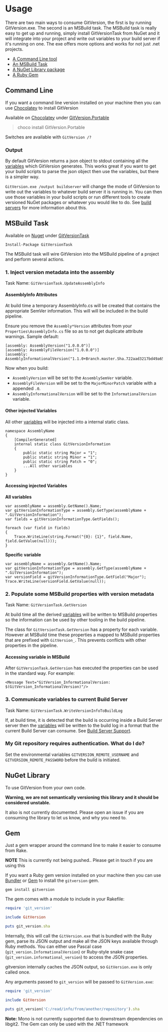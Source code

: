 # Usage

There are two main ways to consume GitVersion, the first is by running GitVersion.exe. The second is an MSBuild task. The MSBuild task is really easy to get up and running, simply install GitVersionTask from NuGet and it will integrate into your project and write out variables to your build server if it's running on one. The exe offers more options and works for not just .net projects.

 - [A Command Line tool](#command-line)
 - [An MSBuild Task](#msbuild-task)
 - [A NuGet Library package](#nuget-library)
 - [A Ruby Gem](#gem)


## Command Line

If you want a command line version installed on your machine then you can use [Chocolatey](http://chocolatey.org) to install GitVersion

Available on [Chocolatey](http://chocolatey.org) under [GitVersion.Portable](http://chocolatey.org/packages/GitVersion.Portable)

 > choco install GitVersion.Portable

Switches are available with `GitVersion /?`


### Output

By default GitVersion returns a json object to stdout containing all the [variables](more-info/variables.md) which GitVersion generates. This works great if you want to get your build scripts to parse the json object then use the variables, but there is a simpler way.

`GitVersion.exe /output buildserver` will change the mode of GitVersion to write out the variables to whatever build server it is running in. You can then use those variables in your build scripts or run different tools to create versioned NuGet packages or whatever you would like to do. See [build servers](build-server-support.md) for more information about this.


## MSBuild Task

Available on [Nuget](https://www.nuget.org) under [GitVersionTask](https://www.nuget.org/packages/GitVersionTask/)

    Install-Package GitVersionTask

The MSBuild task will wire GitVersion into the MSBuild pipeline of a project and perform several actions.

### 1. Inject version metadata into the assembly 

Task Name: `GitVersionTask.UpdateAssemblyInfo`

#### AssemblyInfo Attributes

At build time a temporary AssemblyInfo.cs will be created that contains the appropriate SemVer information. This will will be included in the build pipeline.

Ensure you remove the `Assembly*Version` attributes from your `Properties\AssemblyInfo.cs` file so as to not get duplicate attribute warnings. Sample default:

    [assembly: AssemblyVersion("1.0.0.0")]
    [assembly: AssemblyFileVersion("1.0.0.0")]
    [assembly: AssemblyInformationalVersion("1.1.0+Branch.master.Sha.722aad3217bd49a6576b6f82f60884e612f9ba58")]

Now when you build:

* `AssemblyVersion` will be set to the `AssemblySemVer` variable.
* `AssemblyFileVersion` will be set to the `MajorMinorPatch` variable with a appended `.0`.
* `AssemblyInformationalVersion` will be set to the `InformationalVersion` variable.


#### Other injected Variables

All other [variables](more-info/variables.md) will be injected into a internal static class.

```
namespace AssemblyName
{
	[CompilerGenerated]
	internal static class GitVersionInformation
	{
		public static string Major = "1";
		public static string Minor = "1";
		public static string Patch = "0";
		...All other variables
	}
}
```


#### Accessing injected Variables

**All variables**

```
var assemblyName = assembly.GetName().Name;
var gitVersionInformationType = assembly.GetType(assemblyName + ".GitVersionInformation");
var fields = gitVersionInformationType.GetFields();

foreach (var field in fields)
{
    Trace.WriteLine(string.Format("{0}: {1}", field.Name, field.GetValue(null)));
}
```

**Specific variable**

```
var assemblyName = assembly.GetName().Name;
var gitVersionInformationType = assembly.GetType(assemblyName + ".GitVersionInformation");
var versionField = gitVersionInformationType.GetField("Major");
Trace.WriteLine(versionField.GetValue(null));
```


### 2. Populate some MSBuild properties with version metadata

Task Name: `GitVersionTask.GetVersion`

At build time all the derived [variables](more-info/variables.md) will be written to MSBuild properties so the information can be used by other tooling in the build pipeline.

The class for `GitVersionTask.GetVersion` has a property for each variable. However at MSBuild time these properties a mapped to MSBuild properties that are prefixed with `GitVersion_`. This prevents conflicts with other properties in the pipeline.

#### Accessing variable in MSBuild

After `GitVersionTask.GetVersion` has executed the properties can be used in the standard way. For example:

    <Message Text="GitVersion_InformationalVersion: $(GitVersion_InformationalVersion)"/> 


### 3. Communicate variables to current Build Server

Task Name: `GitVersionTask.WriteVersionInfoToBuildLog`

If, at build time, it is detected that the build is occurring inside a Build Server server then the [variables](more-info/variables.md) will be written to the build log in a format that the current Build Server can consume. See [Build Server Support](build-server-support.md).


### My Git repository requires authentication. What do I do?

Set the environmental variables `GITVERSION_REMOTE_USERNAME` and `GITVERSION_REMOTE_PASSWORD` before the build is initiated.


## NuGet Library

To use GitVersion from your own code.

**Warning, we are not semantically versioning this library and it should be considered unstable.**

It also is not currently documented. Please open an issue if you are consuming the library to let us know, and why you need to.


## Gem

Just a gem wrapper around the command line to make it easier to consume from Rake.

**NOTE** This is currently not being pushed.. Please get in touch if you are using this

If you want a Ruby gem version installed on your machine then you can use [Bundler](http://bundler.io/) or [Gem](http://rubygems.org/) to install the `gitversion` gem.

	gem install gitversion

The gem comes with a module to include in your Rakefile:

```ruby
require 'git_version'

include GitVersion

puts git_version.sha
```

Internally, this will call the `GitVersion.exe` that is bundled with the Ruby gem, parse its JSON output and make all the JSON keys available through Ruby methods. You can either use Pascal case (`git_version.InformationalVersion`) or Ruby-style snake case (`git_version.informational_version`) to access the JSON properties.

gitversion internally caches the JSON output, so `GitVersion.exe` is only called once.

Any arguments passed to `git_version` will be passed to `GitVersion.exe`:

```ruby
require 'git_version'

include GitVersion

puts git_version('C:/read/info/from/another/repository').sha
```

**Note:** Mono is not currently supported due to downstream dependencies on libgit2. The Gem can only be used with the .NET framework
